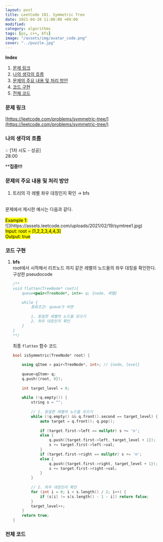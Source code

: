 ```yaml
---
layout: post
title: LeetCode 101. Symmetric Tree
date: 2021-04-20 11:00:00 +09:00
modified: 
category: algorithms
tags: [ps, c++, bfs]
image: "/assets/img/avatar_code.png"
cover: "../puzzle.jpg"
---
```


**Index**
1. [문제 링크](#문제-링크)
1. [나의 생각의 흐름](#나의-생각의-흐름)
1. [문제의 주요 내용 및 처리 방안](#문제의-주요-내용-및-처리-방안)
1. [코드 구현](#코드-구현)
1. [전체 코드](#전체-코드)

### 문제 링크
[https://leetcode.com/problems/symmetric-tree/](https://leetcode.com/problems/symmetric-tree/)

### 나의 생각의 흐름
💡 [1차 시도 - 성공]<br> 
    28:00<br>

****집중!!!**

### 문제의 주요 내용 및 처리 방안
1. 트리의 각 레벨 좌우 대칭인지 확인 → bfs<br>
<br>
문제에서 제시한 예시는 다음과 같다.<br>
<br>
<mark>Example 1:</mark><br>
![](https://assets.leetcode.com/uploads/2021/02/19/symtree1.jpg)
<br><mark>Input: root = [1,2,2,3,4,4,3]<br>
Output: true</mark>

### 코드 구현 
1. **bfs**<br>
    root에서 시작해서 리프노드 까지 같은 레벨의 노드들의 좌우 대칭을 확인한다.<br>
    구상한 pseudocode<br>
    ```cpp
    /**
    void flatten(TreeNode* root){
        queue<pair<TreeNode*, int>> q; {node, 레벨}

        while {
            종료조건: queue가 비면
            
            1. 동일한 레벨의 노드들 모으기
            2. 좌우 대칭인지 확인
        }
    }
    **/
    ```
    최종 `flatten` 함수 코드<br>
    ```cpp
    bool isSymmetric(TreeNode* root) {
        
        using qItem = pair<TreeNode*, int>; // {node, level}
        
        queue<qItem> q;
        q.push({root, 0});
        
        int target_level = 0;
        
        while (!q.empty()) {
            string s = "";
            
            // 1. 동일한 레벨의 노드들 모으기
            while (!q.empty() && q.front().second == target_level) {
                auto target = q.front(); q.pop();
                
                if (target.first->left == nullptr) s += 'n';
                else {
                    q.push({target.first->left, target_level + 1});
                    s += target.first->left->val;
                }
                if (target.first->right == nullptr) s += 'n';
                else {
                    q.push({target.first->right, target_level + 1});
                    s += target.first->right->val;
                }
            }
            
            // 2. 좌우 대칭인지 확인
            for (int i = 0; i < s.length() / 2; i++) {
                if (s[i] != s[s.length() - 1 - i]) return false;
            }
            target_level++;
        }
        return true;
    }
    ```

### 전체 코드
<br>
